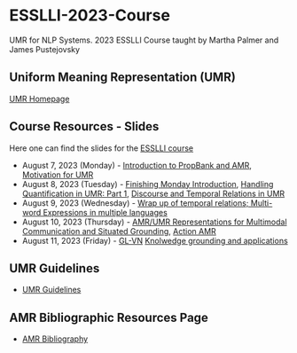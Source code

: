 # ESSLLI-2023-Course
UMR for NLP Systems. 2023 ESSLLI Course taught by Martha Palmer and James Pustejovsky

## Uniform Meaning Representation (UMR)
[UMR Homepage](https://umr4nlp.github.io/web/)

## Course Resources - Slides
Here one can find the slides for the [ESSLLI course](https://2023.esslli.eu/courses-workshops-accepted/week-1-and-2-schedule/course-information-2.html#2-17) 

- August 7, 2023 (Monday) - [Introduction to PropBank and AMR](https://github.com/pustejovsky/ESSLLI-2023-Course/blob/main/ESSLI-UMR-2023-MondayPalmer.pdf), [Motivation for UMR](https://github.com/pustejovsky/ESSLLI-2023-Course/blob/main/ESSLLI-UMR-2023-MondayPustejovsky.pdf)
- August 8, 2023 (Tuesday) - [Finishing Monday Introduction](https://github.com/pustejovsky/ESSLLI-2023-Course/blob/main/UMR_ESSLLI_2023-intro-complete.pdf), [Handling Quantification in UMR: Part 1](https://github.com/pustejovsky/ESSLLI-2023-Course/blob/main/UMR_ESSLLI_2023-QuantificationPart1.pdf), [Discourse and Temporal Relations in UMR](https://github.com/pustejovsky/ESSLLI-2023-Course/blob/main/Temporal%20and%20Discourse%20Relations.pdf)
- August 9, 2023 (Wednesday) - [Wrap up of temporal relations; Multi-word Expressions in multiple languages](https://github.com/pustejovsky/ESSLLI-2023-Course/blob/main/Temporal%20and%20Discourse%20RelationsPart2-MWE.pdf)
- August 10, 2023 (Thursday) - [AMR/UMR Representations for Multimodal Communication and Situated Grounding](https://github.com/pustejovsky/ESSLLI-2023-Course/blob/main/ESSLLI-Thursday.pdf), [Action AMR](https://github.com/pustejovsky/ESSLLI-2023-Course/blob/main/ActionAMR.pdf)
- August 11, 2023 (Friday) - [GL-VN](https://github.com/pustejovsky/ESSLLI-2023-Course/blob/main/GL-VN-ESSLLI-2023.pdf) [Knolwedge grounding and applications](https://github.com/pustejovsky/ESSLLI-2023-Course/blob/main/ESSLLI-2023-DWD.pdf)

 ## UMR Guidelines 
 - [UMR Guidelines](https://github.com/umr4nlp/umr-guidelines)

## AMR Bibliographic Resources Page

- [AMR Bibliography](https://nert-nlp.github.io/AMR-Bibliography/)
